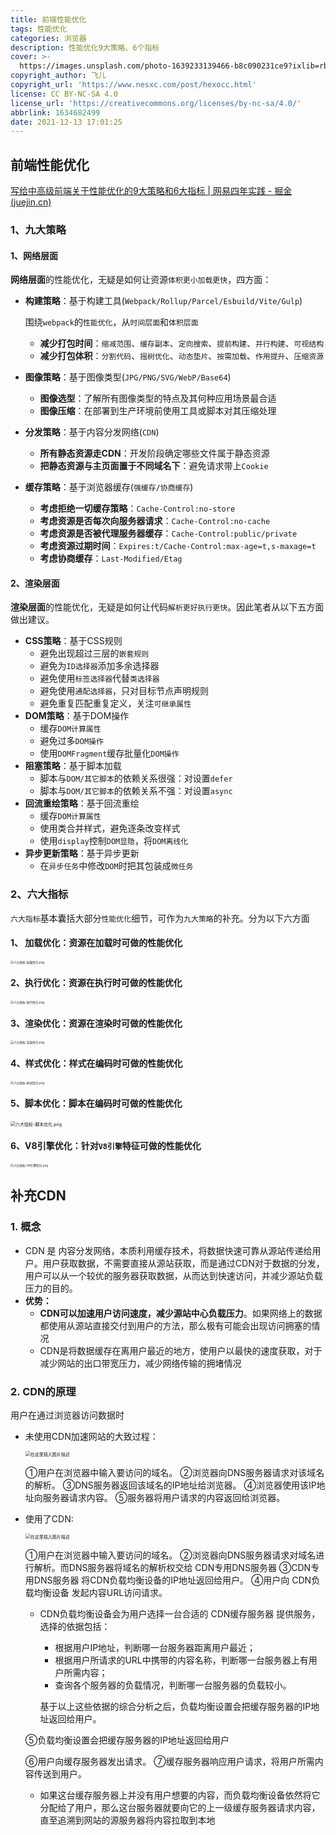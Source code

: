 ```yaml
---
title: 前端性能优化
tags: 性能优化
categories: 浏览器
description: 性能优化9大策略、6个指标
cover: >-
  https://images.unsplash.com/photo-1639233139466-b8c090231ce9?ixlib=rb-1.2.1&ixid=MnwxMjA3fDB8MHxwaG90by1wYWdlfHx8fGVufDB8fHx8&auto=format&fit=crop&w=387&q=80
copyright_author: 飞儿
copyright_url: 'https://www.nesxc.com/post/hexocc.html'
license: CC BY-NC-SA 4.0
license_url: 'https://creativecommons.org/licenses/by-nc-sa/4.0/'
abbrlink: 1634682499
date: 2021-12-13 17:01:25
---
```



## 前端性能优化 ##
[写给中高级前端关于性能优化的9大策略和6大指标 | 网易四年实践 - 掘金 (juejin.cn)](https://juejin.cn/post/6981673766178783262#heading-13)

### 1、九大策略 ###

#### 1、网络层面 ####

**网络层面**的性能优化，无疑是如何让资源`体积更小加载更快`，四方面：

* **构建策略**：基于构建工具(`Webpack/Rollup/Parcel/Esbuild/Vite/Gulp`)

  围绕`webpack`的`性能优化`，从`时间层面`和`体积层面`

  * **减少打包时间**：`缩减范围`、`缓存副本`、`定向搜索`、`提前构建`、`并行构建`、`可视结构`
  * **减少打包体积**：`分割代码`、`摇树优化`、`动态垫片`、`按需加载`、`作用提升`、`压缩资源`

* **图像策略**：基于图像类型(`JPG/PNG/SVG/WebP/Base64`)

  * **图像选型**：了解所有图像类型的特点及其何种应用场景最合适
  * **图像压缩**：在部署到生产环境前使用工具或脚本对其压缩处理

* **分发策略**：基于内容分发网络(`CDN`)

  * **所有静态资源走CDN**：开发阶段确定哪些文件属于静态资源
  * **把静态资源与主页面置于不同域名下**：避免请求带上`Cookie`

* **缓存策略**：基于浏览器缓存(`强缓存/协商缓存`)

  * **考虑拒绝一切缓存策略**：`Cache-Control:no-store`
  * **考虑资源是否每次向服务器请求**：`Cache-Control:no-cache`
  * **考虑资源是否被代理服务器缓存**：`Cache-Control:public/private`
  * **考虑资源过期时间**：`Expires:t/Cache-Control:max-age=t,s-maxage=t`
  * **考虑协商缓存**：`Last-Modified/Etag`

#### 2、渲染层面 ####

**渲染层面**的性能优化，无疑是如何让代码`解析更好执行更快`。因此笔者从以下五方面做出建议。

*  **CSS策略**：基于CSS规则
   * 避免出现超过三层的`嵌套规则`
   * 避免为`ID选择器`添加多余选择器
   * 避免使用`标签选择器`代替`类选择器`
   * 避免使用`通配选择器`，只对目标节点声明规则
   * 避免重复匹配重复定义，关注`可继承属性`
*  **DOM策略**：基于DOM操作
   * 缓存`DOM计算属性`
   * 避免过多`DOM操作`
   * 使用`DOMFragment`缓存批量化`DOM操作`
*  **阻塞策略**：基于脚本加载
   * 脚本与`DOM/其它脚本`的依赖关系很强：对设置`defer`
   * 脚本与`DOM/其它脚本`的依赖关系不强：对设置`async`
*  **回流重绘策略**：基于回流重绘
   * 缓存`DOM计算属性`
   * 使用类合并样式，避免逐条改变样式
   * 使用`display`控制`DOM显隐`，将`DOM离线化`
*  **异步更新策略**：基于异步更新
   * 在`异步任务`中修改`DOM`时把其包装成`微任务`

### 2、六大指标 ###

`六大指标`基本囊括大部分`性能优化`细节，可作为`九大策略`的补充。分为以下六方面

#### 1、 **加载优化**：资源在加载时可做的性能优化 ####

<img src="https://p1-juejin.byteimg.com/tos-cn-i-k3u1fbpfcp/a890d76ed4a748b1b745e85dde126989~tplv-k3u1fbpfcp-watermark.image" alt="六大指标-加载优化.png" style="zoom: 33%;" />

####  2、**执行优化**：资源在执行时可做的性能优化 ####

<img src="https://p3-juejin.byteimg.com/tos-cn-i-k3u1fbpfcp/5898aa8a121b40e896c457d9e95ac6f6~tplv-k3u1fbpfcp-watermark.image" alt="六大指标-执行优化.png" style="zoom:33%;" />

#### 3、渲染优化：资源在渲染时可做的性能优化 ####

<img src="https://p9-juejin.byteimg.com/tos-cn-i-k3u1fbpfcp/57664767785349ca8d00c712de02989d~tplv-k3u1fbpfcp-watermark.image" alt="六大指标-渲染优化.png" style="zoom:33%;" />

####  4、**样式优化**：样式在编码时可做的性能优化 ####

<img src="https://p1-juejin.byteimg.com/tos-cn-i-k3u1fbpfcp/589007e1d9c144629803dc242b69861e~tplv-k3u1fbpfcp-watermark.image" alt="六大指标-样式优化.png" style="zoom:33%;" />

####  5、**脚本优化**：脚本在编码时可做的性能优化 ####

<img src="https://p6-juejin.byteimg.com/tos-cn-i-k3u1fbpfcp/f6a2c1427695424e8a274ee747950bee~tplv-k3u1fbpfcp-watermark.image" alt="六大指标-脚本优化.png" style="zoom:50%;" />

####  6、**V8引擎优化**：针对`V8引擎`特征可做的性能优化 ####

<img src="https://p1-juejin.byteimg.com/tos-cn-i-k3u1fbpfcp/ae8786a5bac5483f9589b0494604705b~tplv-k3u1fbpfcp-watermark.image" alt="六大指标-V8引擎优化.png" style="zoom:33%;" />

## 补充CDN ##

### 1. 概念 ###

* CDN 是 内容分发网络，本质利用缓存技术，将数据快速可靠从源站传递给用户。用户获取数据，不需要直接从源站获取，而是通过CDN对于数据的分发，用户可以从一个较优的服务器获取数据，从而达到快速访问，并减少源站负载压力的目的。
* **优势：**
  * **CDN可以加速用户访问速度，减少源站中心负载压力**。如果网络上的数据都使用从源站直接交付到用户的方法，那么极有可能会出现访问拥塞的情况
  * CDN是将数据缓存在离用户最近的地方，使用户以最快的速度获取，对于减少网站的出口带宽压力，减少网络传输的拥堵情况

### 2. CDN的原理 ###

用户在通过浏览器访问数据时

* 未使用CDN加速网站的大致过程：

  <img src="https://img-blog.csdnimg.cn/20201104183734785.png?x-oss-process=image/watermark,type_ZmFuZ3poZW5naGVpdGk,shadow_10,text_aHR0cHM6Ly9ibG9nLmNzZG4ubmV0L3FxXzQxOTY4NDg2,size_16,color_FFFFFF,t_70#pic_center" alt="在这里插入图片描述" style="zoom: 50%;" />

  ①用户在浏览器中输入要访问的域名。
  ②浏览器向DNS服务器请求对该域名的解析。
  ③DNS服务器返回该域名的IP地址给浏览器。
  ④浏览器使用该IP地址向服务器请求内容。
  ⑤服务器将用户请求的内容返回给浏览器。

* 使用了CDN:

  <img src="https://img-blog.csdnimg.cn/20201104184159165.png?x-oss-process=image/watermark,type_ZmFuZ3poZW5naGVpdGk,shadow_10,text_aHR0cHM6Ly9ibG9nLmNzZG4ubmV0L3FxXzQxOTY4NDg2,size_16,color_FFFFFF,t_70#pic_center" alt="在这里插入图片描述" style="zoom: 50%;" />

  ①用户在浏览器中输入要访问的域名。
  ②浏览器向DNS服务器请求对域名进行解析。而DNS服务器将域名的解析权交给 CDN专用DNS服务器 
  ③CDN专用DNS服务器 将CDN负载均衡设备的IP地址返回给用户。
  ④用户向 CDN负载均衡设备 发起内容URL访问请求。

  * CDN负载均衡设备会为用户选择一台合适的 CDN缓存服务器 提供服务，选择的依据包括：

    * 根据用户IP地址，判断哪一台服务器距离用户最近；
    * 根据用户所请求的URL中携带的内容名称，判断哪一台服务器上有用户所需内容；
    * 查询各个服务器的负载情况，判断哪一台服务器的负载较小。

    基于以上这些依据的综合分析之后，负载均衡设置会把缓存服务器的IP地址返回给用户。

  ⑤负载均衡设置会把缓存服务器的IP地址返回给用户

  ⑥用户向缓存服务器发出请求。
  ⑦缓存服务器响应用户请求，将用户所需内容传送到用户。

  * 如果这台缓存服务器上并没有用户想要的内容，而负载均衡设备依然将它分配给了用户，那么这台服务器就要向它的上一级缓存服务器请求内容，直至追溯到网站的源服务器将内容拉取到本地